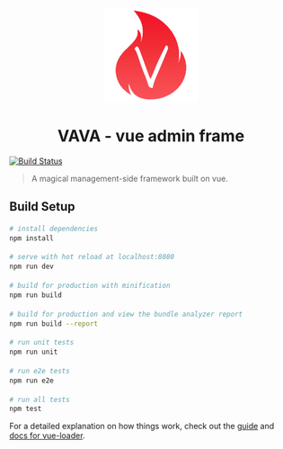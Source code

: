 <p align="center"><img src="./static/images/logo.png"/></p>
<h1 align="center">VAVA - vue admin frame</h1>

[![Build Status](https://www.travis-ci.org/letsbug/vava.svg?branch=master)](https://www.travis-ci.org/letsbug/vava)

> A magical management-side framework built on vue.

## Build Setup

``` bash
# install dependencies
npm install

# serve with hot reload at localhost:8080
npm run dev

# build for production with minification
npm run build

# build for production and view the bundle analyzer report
npm run build --report

# run unit tests
npm run unit

# run e2e tests
npm run e2e

# run all tests
npm test
```

For a detailed explanation on how things work, check out the [guide](http://vuejs-templates.github.io/webpack/) and [docs for vue-loader](http://vuejs.github.io/vue-loader).
